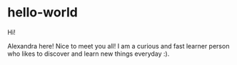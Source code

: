 # hello-world
Hi!

Alexandra here! Nice to meet you all! I am a curious and fast learner person who likes to discover and learn new things everyday :).
